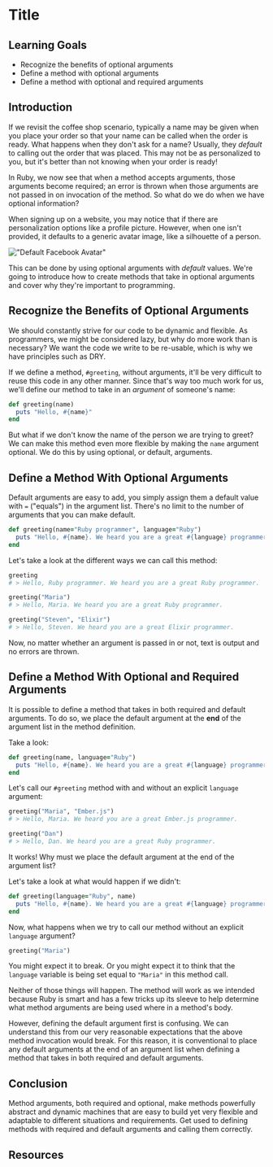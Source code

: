 # Title

## Learning Goals

- Recognize the benefits of optional arguments
- Define a method with optional arguments
- Define a method with optional and required arguments

## Introduction

If we revisit the coffee shop scenario, typically a name may be given when you
place your order so that your name can be called when the order is ready. What
happens when they don't ask for a name? Usually, they _default_ to calling out
the order that was placed. This may not be as personalized to you, but it's
better than not knowing when your order is ready!

In Ruby, we now see that when a method accepts arguments, those arguments become
required; an error is thrown when those arguments are not passed in on
invocation of the method. So what do we do when we have optional information?

When signing up on a website, you may notice that if there are personalization
options like a profile picture. However, when one isn't provided, it defaults to
a generic avatar image, like a silhouette of a person.

!["Default Facebook Avatar"](https://i.stack.imgur.com/l60Hf.png)

This can be done by using optional arguments with _default_ values. We're going
to introduce how to create methods that take in optional arguments and cover why
they're important to programming.

## Recognize the Benefits of Optional Arguments

We should constantly strive for our code to be dynamic and flexible. As
programmers, we might be considered lazy, but why do more work than is
necessary? We want the code we write to be re-usable, which is why we have
principles such as DRY.

If we define a method, `#greeting`, without arguments, it'll be very difficult
to reuse this code in any other manner. Since that's way too much work for us,
we'll define our method to take in an _argument_ of someone's name:

```ruby
def greeting(name)
  puts "Hello, #{name}"
end
```

But what if we don't know the name of the person we are trying to greet? We can
make this method even more flexible by making the `name` argument optional. We
do this by using optional, or default, arguments.

## Define a Method With Optional Arguments

Default arguments are easy to add, you simply assign them a default value with
`=` ("equals") in the argument list. There's no limit to the number of arguments
that you can make default.

```ruby
def greeting(name="Ruby programmer", language="Ruby")
  puts "Hello, #{name}. We heard you are a great #{language} programmer."
end
```

Let's take a look at the different ways we can call this method:

```ruby
greeting
# > Hello, Ruby programmer. We heard you are a great Ruby programmer.

greeting("Maria")
# > Hello, Maria. We heard you are a great Ruby programmer.

greeting("Steven", "Elixir")
# > Hello, Steven. We heard you are a great Elixir programmer.
```

Now, no matter whether an argument is passed in or not, text is output and no
errors are thrown.

## Define a Method With Optional and Required Arguments

It is possible to define a method that takes in both required and default
arguments. To do so, we  place the default argument at the **end** of the
argument list in the method definition.

Take a look:

```ruby
def greeting(name, language="Ruby")
  puts "Hello, #{name}. We heard you are a great #{language} programmer."
end
```

Let's call our `#greeting` method with and without an explicit `language`
argument:

```ruby
greeting("Maria", "Ember.js")
# > Hello, Maria. We heard you are a great Ember.js programmer. 

greeting("Dan")
# > Hello, Dan. We heard you are a great Ruby programmer.
```

It works! Why must we place the default argument at the end of the argument
list?

Let's take a look at what would happen if we didn't:

```ruby
def greeting(language="Ruby", name)
  puts "Hello, #{name}. We heard you are a great #{language} programmer."
end
```

Now, what happens when we try to call our method without an explicit `language`
argument?

```ruby
greeting("Maria")
```
You might expect it to break. Or you might expect it to think that the
`language` variable is being set equal to `"Maria"` in this method call. 

Neither of those things will happen. The method will work as we intended because
Ruby is smart and has a few tricks up its sleeve to help determine what method
arguments are being used where in a method's body. 

However, defining the default argument first is confusing. We can understand
this from our very reasonable expectations that the above method invocation
would break. For this reason, it is conventional to place any default arguments
at the end of an argument list when defining a method that takes in both
required and default arguments. 


## Conclusion

Method arguments, both required and optional, make methods powerfully abstract
and dynamic machines that are easy to build yet very flexible and adaptable to
different situations and requirements. Get used to defining methods with
required and default arguments and calling them correctly.

## Resources

